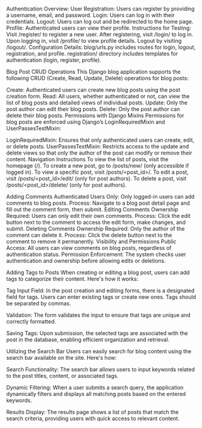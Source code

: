 Authentication Overview:
User Registration: Users can register by providing a username, email, and password.
Login: Users can log in with their credentials.
Logout: Users can log out and be redirected to the home page.
Profile: Authenticated users can view their profile.
Instructions for Testing:
Visit /register/ to register a new user.
After registering, visit /login/ to log in.
Upon logging in, visit /profile/ to view profile details.
Logout by visiting /logout/.
Configuration Details:
blog/urls.py includes routes for login, logout, registration, and profile.
registration/ directory includes templates for authentication (login, register, profile).


Blog Post CRUD Operations
This Django blog application supports the following CRUD (Create, Read, Update, Delete) operations for blog posts:

Create: Authenticated users can create new blog posts using the post creation form.
Read: All users, whether authenticated or not, can view the list of blog posts and detailed views of individual posts.
Update: Only the post author can edit their blog posts.
Delete: Only the post author can delete their blog posts.
Permissions with Django Mixins
Permissions for blog posts are enforced using Django’s LoginRequiredMixin and UserPassesTestMixin:

LoginRequiredMixin: Ensures that only authenticated users can create, edit, or delete posts.
UserPassesTestMixin: Restricts access to the update and delete views so that only the author of the post can modify or remove their content.
Navigation Instructions
To view the list of posts, visit the homepage (/).
To create a new post, go to /posts/new/ (only accessible if logged in).
To view a specific post, visit /posts/<post_id>/.
To edit a post, visit /posts/<post_id>/edit/ (only for post authors).
To delete a post, visit /posts/<post_id>/delete/ (only for post authors).

Adding Comments
Authenticated Users Only: Only logged-in users can add comments to blog posts.
Process: Navigate to a blog post detail page and fill out the comment form, then submit.
Editing Comments
Ownership Required: Users can only edit their own comments.
Process: Click the edit button next to the comment to access the edit form, make changes, and submit.
Deleting Comments
Ownership Required: Only the author of the comment can delete it.
Process: Click the delete button next to the comment to remove it permanently.
Visibility and Permissions
Public Access: All users can view comments on blog posts, regardless of authentication status.
Permission Enforcement: The system checks user authentication and ownership before allowing edits or deletions.

Adding Tags to Posts
When creating or editing a blog post, users can add tags to categorize their content. Here's how it works:

Tag Input Field: In the post creation and editing forms, there is a designated field for tags. Users can enter existing tags or create new ones. Tags should be separated by commas.

Validation: The form validates the input to ensure that tags are unique and correctly formatted.

Saving Tags: Upon submission, the selected tags are associated with the post in the database, enabling efficient organization and retrieval.

Utilizing the Search Bar
Users can easily search for blog content using the search bar available on the site. Here's how:

Search Functionality: The search bar allows users to input keywords related to the post titles, content, or associated tags.

Dynamic Filtering: When a user submits a search query, the application dynamically filters and displays all matching posts based on the entered keywords.

Results Display: The results page shows a list of posts that match the search criteria, providing users with quick access to relevant content.